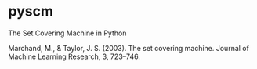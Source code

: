 pyscm
=====

The Set Covering Machine in Python

Marchand, M., & Taylor, J. S. (2003). The set covering machine. Journal of Machine Learning Research, 3, 723–746.
